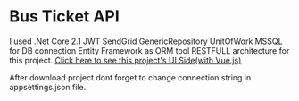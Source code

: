 # Bus Ticket API
I used 
  .Net Core 2.1
  JWT
  SendGrid
  GenericRepository
  UnitOfWork
  MSSQL for DB connection
  Entity Framework as ORM tool
  RESTFULL architecture for this project. 
[Click here to see this project's UI Side(with Vue.js)](https://github.com/afatih/File-Upload-to-Virtual-Path-UI "UI Side")

After download project dont forget to change connection string in appsettings.json file.
